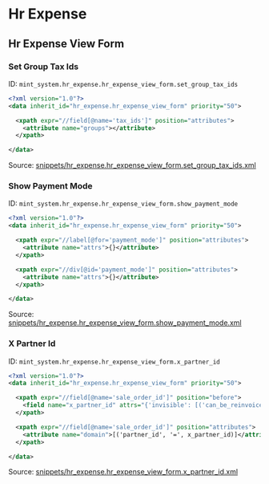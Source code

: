 # Hr Expense
## Hr Expense View Form  
### Set Group Tax Ids  
ID: `mint_system.hr_expense.hr_expense_view_form.set_group_tax_ids`  
```xml
<?xml version="1.0"?>
<data inherit_id="hr_expense.hr_expense_view_form" priority="50">

  <xpath expr="//field[@name='tax_ids']" position="attributes">
    <attribute name="groups"></attribute>
  </xpath>

</data>

```
Source: [snippets/hr_expense.hr_expense_view_form.set_group_tax_ids.xml](https://github.com/Mint-System/Odoo-Build/tree/14.0/snippets/hr_expense.hr_expense_view_form.set_group_tax_ids.xml)

### Show Payment Mode  
ID: `mint_system.hr_expense.hr_expense_view_form.show_payment_mode`  
```xml
<?xml version="1.0"?>
<data inherit_id="hr_expense.hr_expense_view_form" priority="50">

  <xpath expr="//label[@for='payment_mode']" position="attributes">
    <attribute name="attrs">{}</attribute>
  </xpath>

  <xpath expr="//div[@id='payment_mode']" position="attributes">
    <attribute name="attrs">{}</attribute>
  </xpath>

</data>

```
Source: [snippets/hr_expense.hr_expense_view_form.show_payment_mode.xml](https://github.com/Mint-System/Odoo-Build/tree/14.0/snippets/hr_expense.hr_expense_view_form.show_payment_mode.xml)

### X Partner Id  
ID: `mint_system.hr_expense.hr_expense_view_form.x_partner_id`  
```xml
<?xml version="1.0"?>
<data inherit_id="hr_expense.hr_expense_view_form" priority="50">

  <xpath expr="//field[@name='sale_order_id']" position="before">
    <field name="x_partner_id" attrs="{'invisible': [('can_be_reinvoiced', '=', False)], 'readonly': [('sheet_is_editable', '=', False)]}" options="{'no_open': True, 'no_create': True, 'no_edit': True}" domain="[('is_company', '=', True)]" />
  </xpath>

  <xpath expr="//field[@name='sale_order_id']" position="attributes">
    <attribute name="domain">[('partner_id', '=', x_partner_id)]</attribute>
  </xpath>

</data>

```
Source: [snippets/hr_expense.hr_expense_view_form.x_partner_id.xml](https://github.com/Mint-System/Odoo-Build/tree/14.0/snippets/hr_expense.hr_expense_view_form.x_partner_id.xml)

